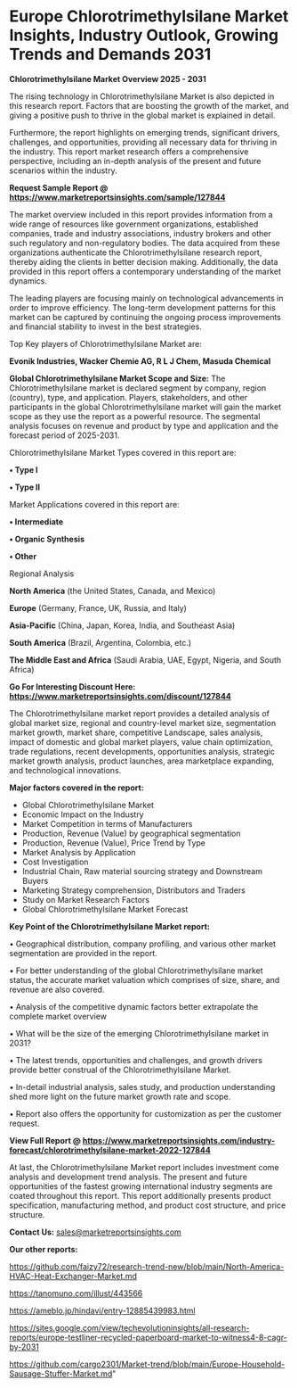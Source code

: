 # Europe Chlorotrimethylsilane Market Insights, Industry Outlook, Growing Trends and Demands 2031

<Strong> Chlorotrimethylsilane Market Overview 2025 - 2031</strong>

The rising technology in Chlorotrimethylsilane Market is also depicted in this research report. Factors that are boosting the growth of the market, and giving a positive push to thrive in the global market is explained in detail.

Furthermore, the report highlights on emerging trends, significant drivers, challenges, and opportunities, providing all necessary data for thriving in the industry. This report market research offers a comprehensive perspective, including an in-depth analysis of the present and future scenarios within the industry.

<strong>Request Sample Report @ <a href=https://www.marketreportsinsights.com/sample/127844>https://www.marketreportsinsights.com/sample/127844</a></strong>

The market overview included in this report provides information from a wide range of resources like government organizations, established companies, trade and industry associations, industry brokers and other such regulatory and non-regulatory bodies. The data acquired from these organizations authenticate the Chlorotrimethylsilane research report, thereby aiding the clients in better decision making. Additionally, the data provided in this report offers a contemporary understanding of the market dynamics.

The leading players are focusing mainly on technological advancements in order to improve efficiency. The long-term development patterns for this market can be captured by continuing the ongoing process improvements and financial stability to invest in the best strategies.

Top Key players of Chlorotrimethylsilane Market are:

<strong>Evonik Industries, Wacker Chemie AG, R L J Chem, Masuda Chemical</strong>

<strong><b>Global Chlorotrimethylsilane Market Scope and Size:</b></strong>
The Chlorotrimethylsilane market is declared segment by company, region (country), type, and application. Players, stakeholders, and other participants in the global Chlorotrimethylsilane market will gain the market scope as they use the report as a powerful resource. The segmental analysis focuses on revenue and product by type and application and the forecast period of 2025-2031.

Chlorotrimethylsilane Market Types covered in this report are:

<strong>• Type I

• Type II</strong>

Market Applications covered in this report are:

<strong>• Intermediate

• Organic Synthesis

• Other</strong> 

Regional Analysis

<strong>North America</strong> (the United States, Canada, and Mexico)

<strong>Europe</strong> (Germany, France, UK, Russia, and Italy)

<strong>Asia-Pacific</strong> (China, Japan, Korea, India, and Southeast Asia)

<strong>South America</strong> (Brazil, Argentina, Colombia, etc.)

<strong>The Middle East and Africa</strong> (Saudi Arabia, UAE, Egypt, Nigeria, and South Africa)

<strong>Go For Interesting Discount Here: <a href=https://www.marketreportsinsights.com/discount/127844>https://www.marketreportsinsights.com/discount/127844</a></strong>

The Chlorotrimethylsilane market report provides a detailed analysis of global market size, regional and country-level market size, segmentation market growth, market share, competitive Landscape, sales analysis, impact of domestic and global market players, value chain optimization, trade regulations, recent developments, opportunities analysis, strategic market growth analysis, product launches, area marketplace expanding, and technological innovations.

<strong><b>Major factors covered in the report:</b></strong>
<ul>
  <li>Global Chlorotrimethylsilane Market </li>
  <li>Economic Impact on the Industry</li>
  <li>Market Competition in terms of Manufacturers</li>
  <li>Production, Revenue (Value) by geographical segmentation</li>
  <li>Production, Revenue (Value), Price Trend by Type</li>
  <li>Market Analysis by Application</li>
  <li>Cost Investigation</li>
  <li>Industrial Chain, Raw material sourcing strategy and Downstream Buyers</li>
  <li>Marketing Strategy comprehension, Distributors and Traders</li>
  <li>Study on Market Research Factors</li>
  <li>Global Chlorotrimethylsilane Market Forecast</li>
</ul>

<strong><b>Key Point of the Chlorotrimethylsilane Market report:</b></strong>

• Geographical distribution, company profiling, and various other market segmentation are provided in the report.

• For better understanding of the global Chlorotrimethylsilane market status, the accurate market valuation which comprises of size, share, and revenue are also covered.

• Analysis of the competitive dynamic factors better extrapolate the complete market overview

• What will be the size of the emerging Chlorotrimethylsilane market in 2031?

• The latest trends, opportunities and challenges, and growth drivers provide better construal of the Chlorotrimethylsilane Market.

• In-detail industrial analysis, sales study, and production understanding shed more light on the future market growth rate and scope.

• Report also offers the opportunity for customization as per the customer request.

<strong><b>View Full Report @ <a href=https://www.marketreportsinsights.com/industry-forecast/chlorotrimethylsilane-market-2022-127844>https://www.marketreportsinsights.com/industry-forecast/chlorotrimethylsilane-market-2022-127844</a></b></strong>


At last, the Chlorotrimethylsilane Market report includes investment come analysis and development trend analysis. The present and future opportunities of the fastest growing international industry segments are coated throughout this report. This report additionally presents product specification, manufacturing method, and product cost structure, and price structure.

<strong>Contact Us:</strong>
sales@marketreportsinsights.com

<strong>Our other reports:</strong>

<a href=https://github.com/faizy72/research-trend-new/blob/main/North-America-HVAC-Heat-Exchanger-Market.md>https://github.com/faizy72/research-trend-new/blob/main/North-America-HVAC-Heat-Exchanger-Market.md</a>

<a href=https://tanomuno.com/illust/443566>https://tanomuno.com/illust/443566</a>

<a href=https://ameblo.jp/hindavi/entry-12885439983.html>https://ameblo.jp/hindavi/entry-12885439983.html</a>

<a href=https://sites.google.com/view/techevolutioninsights/all-research-reports/europe-testliner-recycled-paperboard-market-to-witness4-8-cagr-by-2031>https://sites.google.com/view/techevolutioninsights/all-research-reports/europe-testliner-recycled-paperboard-market-to-witness4-8-cagr-by-2031</a>

<a href=https://github.com/cargo2301/Market-trend/blob/main/Europe-Household-Sausage-Stuffer-Market.md>https://github.com/cargo2301/Market-trend/blob/main/Europe-Household-Sausage-Stuffer-Market.md</a>"
